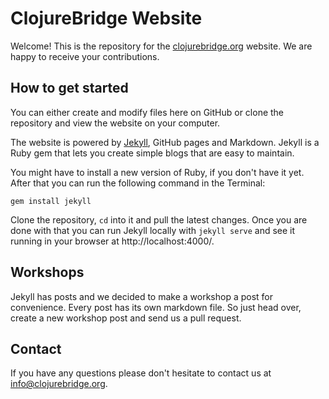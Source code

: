 # ClojureBridge Website

Welcome! This is the repository for the [clojurebridge.org](http://www.clojurebridge.org/) website.
We are happy to receive your contributions.

## How to get started
You can either create and modify files here on GitHub or clone the repository and view the website on your computer.

The website is powered by [Jekyll](https://jekyllrb.com/), GitHub pages and Markdown. Jekyll is a Ruby gem that lets you create simple blogs that are easy to maintain.

You might have to install a new version of Ruby, if you don't have it yet.
After that you can run the following command in the Terminal:
```
gem install jekyll
```
Clone the repository, `cd` into it and pull the latest changes. Once you are done with that you can run Jekyll locally with `jekyll serve` and see it running in your browser at http://localhost:4000/.

## Workshops
Jekyll has posts and we decided to make a workshop a post for convenience. Every post has its own markdown file. So just head over, create a new workshop post and send us a pull request.

## Contact
If you have any questions please don't hesitate to contact us at <info@clojurebridge.org>.
